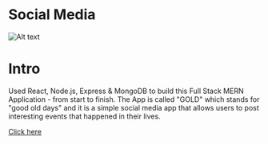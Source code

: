 # Social Media

![Alt text](https://user-images.githubusercontent.com/104483181/187566211-eeb6275a-c708-4a50-917d-9e7d5ff1eb38.png)

# Intro
Used React, Node.js, Express & MongoDB to build this Full Stack MERN Application - from start to finish. The App is called "GOLD" which stands for "good old days" and it is a simple social media app that allows users to post interesting events that happened in their lives.

[Click here](https://wonderful-florentine-ea3673.netlify.app/)
